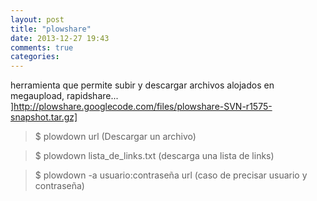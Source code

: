 ```yaml
---
layout: post
title: "plowshare"
date: 2013-12-27 19:43
comments: true
categories: 
---
```

herramienta que permite subir y descargar archivos alojados en megaupload, rapidshare... ]http://plowshare.googlecode.com/files/plowshare-SVN-r1575-snapshot.tar.gz]

>$ plowdown url (Descargar un archivo) 

>$ plowdown lista_de_links.txt (descarga una lista de links)

>$ plowdown -a usuario:contraseña url (caso de precisar usuario y contraseña)

